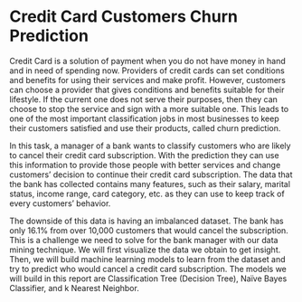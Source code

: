 # Credit Card Customers Churn Prediction

Credit Card is a solution of payment when you do not have money in hand and in need of spending now. Providers of credit cards can set conditions and benefits for using their services and make profit. However, customers can choose a provider that gives conditions and benefits suitable for their lifestyle. If the current one does not serve their purposes, then they can choose to stop the service and sign with a more suitable one. This leads to one of the most important classification jobs in most businesses to keep their customers satisfied and use their products, called churn prediction.

In this task, a manager of a bank wants to classify customers who are likely to cancel their credit card subscription. With the prediction they can use this information to provide those people with better services and change customers’ decision to continue their credit card subscription. The data that the bank has collected contains many features, such as their salary, marital status, income range, card category, etc. as they can use to keep track of every customers’ behavior.

The downside of this data is having an imbalanced dataset. The bank has only 16.1% from over 10,000 customers that would cancel the subscription. This is a challenge we need to solve for the bank manager with our data mining technique. We will first visualize the data we obtain to get insight. Then, we will build machine learning models to learn from the dataset and try to predict who would cancel a credit card subscription. The models we will build in this report are Classification Tree (Decision Tree), Naïve Bayes Classifier, and k Nearest Neighbor.

